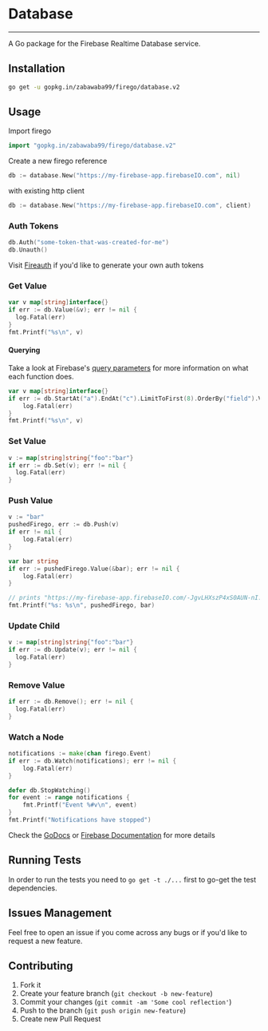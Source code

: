 # Database
---

A Go package for the Firebase Realtime Database service.

## Installation

```bash
go get -u gopkg.in/zabawaba99/firego/database.v2
```

## Usage

Import firego

```go
import "gopkg.in/zabawaba99/firego/database.v2"
```

Create a new firego reference

```go
db := database.New("https://my-firebase-app.firebaseIO.com", nil)
```

with existing http client

```go
db := database.New("https://my-firebase-app.firebaseIO.com", client)
```

### Auth Tokens

```go
db.Auth("some-token-that-was-created-for-me")
db.Unauth()
```

Visit [Fireauth](https://github.com/zabawaba99/fireauth) if you'd like to generate your own auth tokens

### Get Value

```go
var v map[string]interface{}
if err := db.Value(&v); err != nil {
  log.Fatal(err)
}
fmt.Printf("%s\n", v)
```

#### Querying

Take a look at Firebase's [query parameters](https://www.firebase.com/docs/rest/guide/retrieving-data.html#section-rest-filtering)
for more information on what each function does.

```go
var v map[string]interface{}
if err := db.StartAt("a").EndAt("c").LimitToFirst(8).OrderBy("field").Value(&v); err != nil {
	log.Fatal(err)
}
fmt.Printf("%s\n", v)
```

### Set Value

```go
v := map[string]string{"foo":"bar"}
if err := db.Set(v); err != nil {
  log.Fatal(err)
}
```

### Push Value

```go
v := "bar"
pushedFirego, err := db.Push(v)
if err != nil {
	log.Fatal(err)
}

var bar string
if err := pushedFirego.Value(&bar); err != nil {
	log.Fatal(err)
}

// prints "https://my-firebase-app.firebaseIO.com/-JgvLHXszP4xS0AUN-nI: bar"
fmt.Printf("%s: %s\n", pushedFirego, bar)
```

### Update Child

```go
v := map[string]string{"foo":"bar"}
if err := db.Update(v); err != nil {
  log.Fatal(err)
}
```

### Remove Value

```go
if err := db.Remove(); err != nil {
  log.Fatal(err)
}
```

### Watch a Node

```go
notifications := make(chan firego.Event)
if err := db.Watch(notifications); err != nil {
	log.Fatal(err)
}

defer db.StopWatching()
for event := range notifications {
	fmt.Printf("Event %#v\n", event)
}
fmt.Printf("Notifications have stopped")
```

Check the [GoDocs](http://godoc.org/gopkg.in/zabawaba99/firego/database.v2-unstable) or
[Firebase Documentation](https://www.firebase.com/docs/rest/) for more details

## Running Tests

In order to run the tests you need to `go get -t ./...`
first to go-get the test dependencies.

## Issues Management

Feel free to open an issue if you come across any bugs or
if you'd like to request a new feature.

## Contributing

1. Fork it
2. Create your feature branch (`git checkout -b new-feature`)
3. Commit your changes (`git commit -am 'Some cool reflection'`)
4. Push to the branch (`git push origin new-feature`)
5. Create new Pull Request
